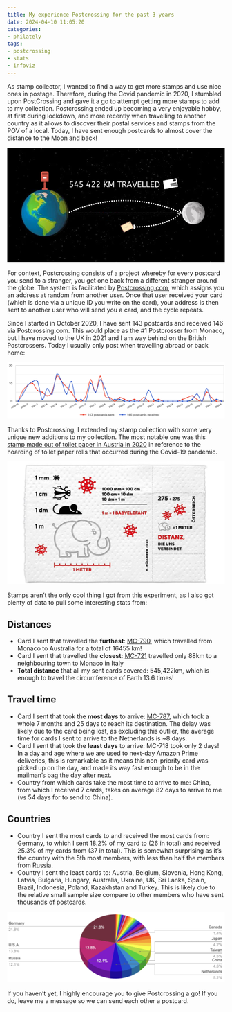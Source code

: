 ```yaml
---
title: My experience Postcrossing for the past 3 years
date: 2024-04-10 11:05:20
categories: 
- philately
tags:
- postcrossing
- stats
- infoviz
---
```


As stamp collector, I wanted to find a way to get more stamps and use nice ones in postage. Therefore, during the Covid pandemic in 2020, I stumbled upon PostCrossing and gave it a go to attempt getting more stamps to add to my collection. Postcrossing ended up becoming a very enjoyable hobby, at first during lockdown, and more recently when travelling to another country as it allows to discover their postal services and stamps from the POV of a local. Today, I have sent enough postcards to almost cover the distance to the Moon and back!

![Infographic showing the cummulative distance all my sent postcards travelled, which is 545422 km](./Postcrossing-three-years/infographic.png)

<!--more-->

For context, Postcrossing consists of a project whereby for every postcard you send to a stranger, you get one back from a different stranger around the globe. The system is facilitated by [Postcrossing.com](http://Postcrossing.com), which assigns you an address at random from another user. Once that user received your card (which is done via a unique ID you write on the card), your address is then sent to another user who will send you a card, and the cycle repeats.

Since I started in October 2020, I have sent 143 postcards and received 146 via Postcrossing.com. This would place as the #1 Postcrosser from Monaco, but I have moved to the UK in 2021 and I am way behind on the British Postcrossers. Today I usually only post when travelling abroad or back home:

![Time series showing the monthly amount of postcards I sent and received since October 2020](./Postcrossing-three-years/time_series.png)

Thanks to Postcrossing, I extended my stamp collection with some very unique new additions to my collection. The most notable one was this [stamp made out of toilet paper in Austria in 2020](https://www.ncbi.nlm.nih.gov/pmc/articles/PMC9433919/) in reference to the hoarding of toilet paper rolls that occurred during the Covid-19 pandemic.

![Screenshot of the covid-19 stamp made from toilet paper by the Austrian post office](./Postcrossing-three-years/austria_covid_stamp.png)

Stamps aren’t the only cool thing I got from this experiment, as I also got plenty of data to pull some interesting stats from: 

## Distances
  - Card I sent that travelled the **furthest**: [MC-790](https://www.postcrossing.com/postcards/MC-790), which travelled from Monaco to Australia for a total of 16455 km!
  - Card I sent that travelled the **closest**: [MC-721](https://www.postcrossing.com/postcards/MC-721) travelled only 88km to a neighbouring town to Monaco in Italy
  - **Total distance** that all my sent cards covered: 545,422km, which is enough to travel the circumference of Earth 13.6 times!

## Travel time
  - Card I sent that took the **most days** to arrive: [MC-787](https://www.postcrossing.com/postcards/MC-787), which took a whole 7 months and 25 days to reach its destination. The delay was likely due to the card being lost, as excluding this outlier, the average time for cards I sent to arrive to the Netherlands is ~8 days.
  - Card I sent that took the **least days** to arrive: MC-718 took only 2 days! In a day and age where we are used to next-day Amazon Prime deliveries, this is remarkable as it means this non-priority card was picked up on the day, and made its way fast enough to be in the mailman’s bag the day after next.
  - Country from which cards take the most time to arrive to me: China, from which I received 7 cards, takes on average 82 days to arrive to me (vs 54 days for to send to China).

## Countries
  - Country I sent the most cards to and received the most cards from: Germany, to which I sent 18.2% of my card to (26 in total) and received 25.3% of my cards from (37 in total). This is somewhat surprising as it’s the country with the 5th most members, with less than half the members from Russia.
  - Country I sent the least cards to: Austria, Belgium, Slovenia, Hong Kong, Latvia, Bulgaria, Hungary, Australia, Ukraine, UK, Sri Lanka, Spain, Brazil, Indonesia, Poland, Kazakhstan and Turkey. This is likely due to the relative small sample size compare to other members who have sent thousands of postcards.

![Pie chart showing the distribution of countries I sent/received the most postcards to/from](./Postcrossing-three-years/pie_chart.png)

If you haven’t yet, I highly encourage you to give Postcrossing a go! If you do, leave me a message so we can send each other a postcard.